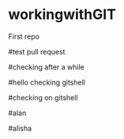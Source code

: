 # workingwithGIT
First repo

#test pull request 

#checking after a while

#hello checking gitshell

#checking on gitshell

#alan

#alisha
